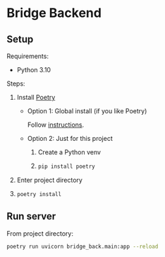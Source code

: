 # Bridge Backend

## Setup

Requirements:

- Python 3.10

Steps:

1. Install [Poetry](https://python-poetry.org)

    - Option 1: Global install (if you like Poetry)

      Follow [instructions](https://python-poetry.org/docs/).

    - Option 2: Just for this project

        1. Create a Python venv

        2. ```bash
           pip install poetry
           ```

2. Enter project directory

3. ```bash
   poetry install
   ```

## Run server

From project directory:

```bash
poetry run uvicorn bridge_back.main:app --reload
```

